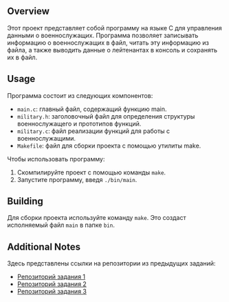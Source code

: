 ## Overview
Этот проект представляет собой программу на языке C для управления данными о военнослужащих. Программа позволяет записывать информацию о военнослужащих в файл, читать эту информацию из файла, а также выводить данные о лейтенантах в консоль и сохранять их в файл.

## Usage
Программа состоит из следующих компонентов:
- `main.c`: главный файл, содержащий функцию main.
- `military.h`: заголовочный файл для определения структуры военнослужащего и прототипов функций.
- `military.c`: файл реализации функций для работы с военнослужащими.
- `Makefile`: файл для сборки проекта с помощью утилиты make.

Чтобы использовать программу:
1. Скомпилируйте проект с помощью команды `make`.
2. Запустите программу, введя `./bin/main`.

## Building
Для сборки проекта используйте команду `make`. Это создаст исполняемый файл `main` в папке `bin`.

## Additional Notes
Здесь представлены ссылки на репозитории из предыдущих заданий:
- [Репозиторий задания 1](https://github.com/foreverNP/lab3-task1-gr13-sergienko)
- [Репозиторий задания 2](https://github.com/foreverNP/-tpmp-lab3-task2)
- [Репозиторий задания 3](https://github.com/fpmi-tp2024/tpmp11b-lab3-task3-foreverNP)
